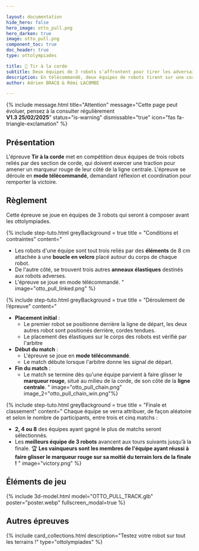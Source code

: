 ```yaml
---

layout: documentation
hide_hero: false
hero_image: otto_pull.png
hero_darken: true
image: otto_pull.png
component_toc: true
doc_header: true
type: ottolympiades

title: 💪 Tir à la corde
subtitle: Deux équipes de 3 robots s'affrontent pour tirer les adversaires de leur côté !
description: En télécommandé, deux équipes de robots tirent sur une corde pour faire passer le marqueur rouge de leur côté de la ligne.
author: Adrien BRACQ & Rémi LACOMBE

---
```


{% include message.html title="Attention" message="Cette page peut évoluer, pensez à la consulter régulièrement  
**V1.3 25/02/2025**" status="is-warning" dismissable="true" icon="fas fa-triangle-exclamation" %}

## Présentation

L'épreuve **Tir à la corde** met en compétition deux équipes de trois robots reliés par des section de corde, qui doivent exercer une traction pour amener un marqueur rouge de leur côté de la ligne centrale. L'épreuve se déroule en **mode télécommandé**, demandant réflexion et coordination pour remporter la victoire.

## Règlement

Cette épreuve se joue en équipes de 3 robots qui seront à composer avant les ottolympiades.

{% include step-tuto.html
greyBackground = true
title = "Conditions et contraintes"
content="
- Les robots d'une équipe sont tout trois reliés par des **éléments** de 8 cm attachée à une **boucle en velcro** placé autour du corps de chaque robot.
- De l'autre côté, se trouvent trois autres **anneaux élastiques** destinés aux robots adverses.
- L'épreuve se joue en mode télécommandé.
  "
  image="otto_pull_linked.png" %}

{% include step-tuto.html
greyBackground = true
title = "Déroulement de l’épreuve"
content="
- **Placement initial** :
  - Le premier robot se positionne derrière la ligne de départ, les deux autres robot sont positionés derrière, cordes tendues.
  - Le placement des élastiques sur le corps des robots est vérifié par l'arbitre
- **Début du match** :
  - L'épreuve se joue en **mode télécommandé**.
  - Le match débute lorsque l'arbitre donne les signal de départ.
- **Fin du match** :
  - Le match se termine dès qu'une équipe parvient à faire glisser le **marqueur rouge**, situé au milieu de la corde, de son côté de la **ligne centrale**.
    "
    image="otto_pull_chain.png" 
    image_2="otto_pull_chain_win.png"%}

{% include step-tuto.html
greyBackground = true
title = "Finale et classement"
content="
Chaque équipe se verra attribuer, de façon aléatoire et selon le nombre de participants, entre trois et cinq matchs : 
- **2, 4 ou 8** des équipes ayant gagné le plus de matchs seront sélectionnés.
- Les **meilleurs équipe de 3 robots** avancent aux tours suivants jusqu’à la finale.
  🏆 **Les vainqueurs sont les membres de l'équipe ayant réussi à faire glisser le marqueur rouge sur sa moitié du terrain lors de la finale !** " image="victory.png" %}

## Éléments de jeu 
{% include 3d-model.html model="OTTO_PULL_TRACK.glb" poster="poster.webp" fullscreen_modal=true %}

## Autres épreuves

{%
  include card_collections.html
  description="Testez votre robot sur tout les terrains !"
  type="ottolympiades"
%}


